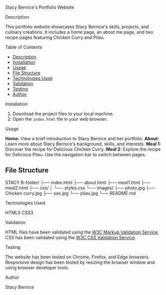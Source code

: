   Stacy Bernice's Portfolio Website

   Description

This portfolio website showcases Stacy Bernice's skills, projects, and culinary creations. It includes a home page, an about me page, and two recipe pages featuring Chicken Curry and Pilau.

   Table of Contents

-   [Description](#description)
-   [Installation](#installation)
-   [Usage](#usage)
-   [File Structure](#file-structure)
-   [Technologies Used](#technologies-used)
-   [Validation](#validation)
-   [Testing](#testing)
-   [Author](#author)

   Installation

1.  Download the project files to your local machine.
2.  Open the `index.html` file in your web browser.

   Usage

**Home:** View a brief introduction to Stacy Bernice and her portfolio.
**About:** Learn more about Stacy Bernice's background, skills, and interests.
**Meal 1:** Discover the recipe for Delicious Chicken Curry.
**Meal 2:** Explore the recipe for Delicious Pilau.
Use the navigation bar to switch between pages.

## File Structure
STACY B-folder/
├── index.html
├── about.html
├── meal1.html
├── meal2.html
├── css/
│   └── styles.css
└── images/
├── photo.jpg
├── Chicken curry.jpg
├── sax.jpg
└── pilau.jpg
└── README.md

   Technologies Used

HTML5
CSS3

   Validation

HTML files have been validated using the [W3C Markup Validation Service](https://validator.w3.org/).
CSS has been validated using the [W3C CSS Validation Service](https://jigsaw.w3.org/css-validator/).

   Testing

The website has been tested on Chrome, Firefox, and Edge browsers.
Responsive design has been tested by resizing the browser window and using browser developer tools.

 Author

Stacy Bernice